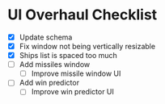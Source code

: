 # UI Overhaul Checklist

 - [x] Update schema
 - [x] Fix window not being vertically resizable 
 - [x] Ships list is spaced too much
 - [ ] Add missiles window
    - [ ] Improve missile window UI
 - [ ] Add win predictor
    - [ ] Improve win predictor UI